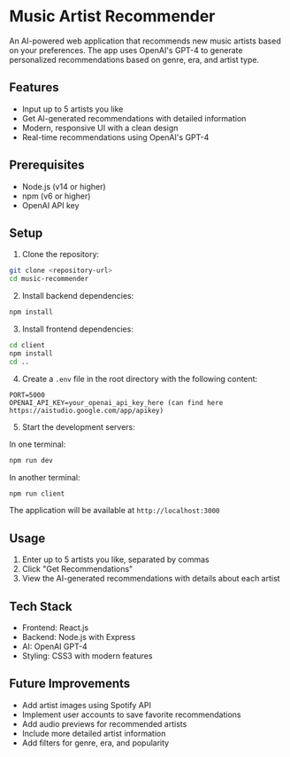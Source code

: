 # Music Artist Recommender

An AI-powered web application that recommends new music artists based on your preferences. The app uses OpenAI's GPT-4 to generate personalized recommendations based on genre, era, and artist type.

## Features

- Input up to 5 artists you like
- Get AI-generated recommendations with detailed information
- Modern, responsive UI with a clean design
- Real-time recommendations using OpenAI's GPT-4

## Prerequisites

- Node.js (v14 or higher)
- npm (v6 or higher)
- OpenAI API key

## Setup

1. Clone the repository:
```bash
git clone <repository-url>
cd music-recommender
```

2. Install backend dependencies:
```bash
npm install
```

3. Install frontend dependencies:
```bash
cd client
npm install
cd ..
```

4. Create a `.env` file in the root directory with the following content:
```
PORT=5000
OPENAI_API_KEY=your_openai_api_key_here (can find here https://aistudio.google.com/app/apikey)
```

5. Start the development servers:

In one terminal:
```bash
npm run dev
```

In another terminal:
```bash
npm run client
```

The application will be available at `http://localhost:3000`

## Usage

1. Enter up to 5 artists you like, separated by commas
2. Click "Get Recommendations"
3. View the AI-generated recommendations with details about each artist

## Tech Stack

- Frontend: React.js
- Backend: Node.js with Express
- AI: OpenAI GPT-4
- Styling: CSS3 with modern features

## Future Improvements

- Add artist images using Spotify API
- Implement user accounts to save favorite recommendations
- Add audio previews for recommended artists
- Include more detailed artist information
- Add filters for genre, era, and popularity 
